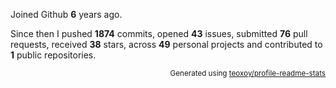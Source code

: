 Joined Github **6** years ago.

Since then I pushed **1874** commits, opened **43** issues, submitted **76** pull requests, received **38** stars, across **49** personal projects and contributed to **1** public repositories.

<p align="right"><sub>Generated using <a href="https://github.com/marketplace/actions/profile-readme-stats">teoxoy/profile-readme-stats</a></sub></p>

